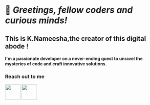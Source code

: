 # 👋 _Greetings, fellow coders and curious minds!_
## This is K.Nameesha,the creator of this digital abode !
#### I'm a passionate developer on a never-ending quest to unravel the mysteries of code and craft innovative solutions. 

### Reach out to me 
<a href="https://www.linkedin.com/in/naameesha-k/"><img src="https://blog-assets.hootsuite.com/wp-content/uploads/2018/09/In-2C-54px-R.png" width="50px" height="50px"></a>
<a href="https://github.com/NameeshaK"><img src="https://cdn.icon-icons.com/icons2/2351/PNG/512/logo_github_icon_143196.png" width="50px" height="50px"></a>
